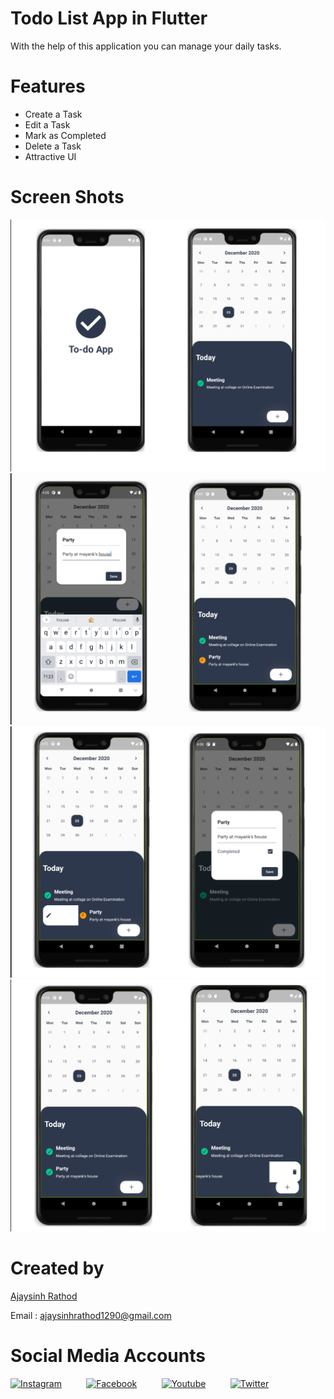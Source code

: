 # Todo List App in Flutter

With the help of this application you can manage your daily tasks.

# Features

* Create a Task
* Edit a Task 
* Mark as Completed
* Delete a Task
* Attractive UI

# Screen Shots

   <img src="/screenshots/screenshot1.png">
   <img src="/screenshots/screenshot2.png"> 
   <img src="/screenshots/screenshot3.png"> 
   <img src="/screenshots/screenshot4.png"> 

# Created by


[Ajaysinh Rathod](https://github.com/Ajaysinh1290)

Email : ajaysinhrathod1290@gmail.com

# Social Media Accounts
[![Instagram](https://img.icons8.com/fluent/40/000000/instagram-new.png)](https://www.instagram.com/ll_ajayrathod_ll/)&nbsp; &nbsp; &nbsp; &nbsp; &nbsp;
[![Facebook](https://img.icons8.com/fluent/40/000000/facebook-new.png)](https://www.facebook.com/ajaysinh.rathod.7927)&nbsp; &nbsp; &nbsp; &nbsp; &nbsp; 
[![Youtube](https://img.icons8.com/fluent/40/000000/youtube-play.png)](https://www.youtube.com/channel/UCbhGYVadJsZtJzHYMWLNRRQ)&nbsp; &nbsp; &nbsp; &nbsp; &nbsp; 
[![Twitter](https://img.icons8.com/fluent/40/000000/twitter.png)](https://twitter.com/Ajaysin34751867)

